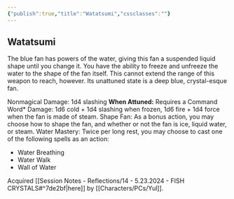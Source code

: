 ```yaml
---
{"publish":true,"title":"Watatsumi","cssclasses":""}
---
```




## Watatsumi

The blue fan has powers of the water, giving this fan a suspended liquid shape until you change it. You have the ability to freeze and unfreeze the water to the shape of the fan itself. This cannot extend the range of this weapon to reach, however. Its unattuned state is a deep blue, crystal-esque fan.

Nonmagical Damage: 1d4 slashing
**When Attuned:**
Requires a Command Word\*
Damage: 1d6 cold + 1d4 slashing when frozen, 1d6 fire + 1d4 force when the fan is made of steam.
Shape Fan: As a bonus action, you may choose how to shape the fan, and whether or not the fan is ice, liquid water, or steam.
Water Mastery: Twice per long rest, you may choose to cast one of the following spells as an action:

- Water Breathing
- Water Walk
- Wall of Water

Acquired [[Session Notes - Reflections/14 - 5.23.2024 - FISH CRYSTALS#^7de2bf\|here]] by [[Characters/PCs/Yul]].
